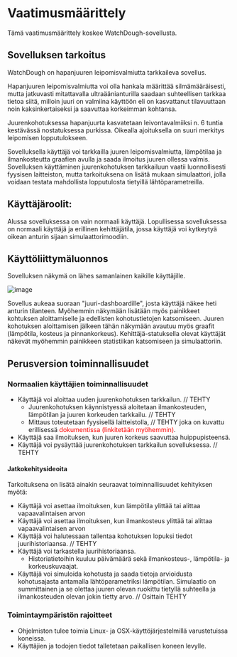 # Vaatimusmäärittely
Tämä vaatimusmäärittely koskee WatchDough-sovellusta.

## Sovelluksen tarkoitus

WatchDough on hapanjuuren leipomisvalmiutta tarkkaileva sovellus.

Hapanjuuren leipomisvalmiutta voi olla hankala määrittää silmämääräisesti, mutta jatkuvasti mitattavalla ultraäänianturilla saadaan suhteellisen tarkkaa tietoa siitä, milloin juuri on valmiina käyttöön eli on kasvattanut tilavuuttaan noin kaksinkertaiseksi ja saavuttaa korkeimman kohtansa. 

Juurenkohotuksessa hapanjuurta kasvatetaan leivontavalmiiksi n. 6 tuntia kestävässä nostatuksessa purkissa. Oikealla ajoituksella on suuri merkitys leipomisen lopputulokseen.

Sovelluksella käyttäjä voi tarkkailla juuren leipomisvalmiutta, lämpötilaa ja ilmankosteutta graafien avulla ja saada ilmoitus juuren ollessa valmis. Sovelluksen käyttäminen juurenkohotuksen tarkkailuun vaatii luonnollisesti fyysisen laitteiston, mutta tarkoituksena on lisätä mukaan simulaattori, jolla voidaan testata mahdollista lopputulosta tietyillä lähtöparametreilla.

## Käyttäjäroolit:

Alussa sovelluksessa on vain normaali käyttäjä. Lopullisessa sovelluksessa on normaali käyttäjä ja erillinen kehittäjätila, jossa käyttäjä voi kytkeytyä oikean anturin sijaan simulaattorimoodiin.


## Käyttöliittymäluonnos

Sovelluksen näkymä on lähes samanlainen kaikille käyttäjille.

![image](https://user-images.githubusercontent.com/80920371/113039769-b9077280-91a0-11eb-81e3-e99f24eadb49.png)

Sovellus aukeaa suoraan "juuri-dashboardille", josta käyttäjä näkee heti anturin tilanteen. Myöhemmin näkymään lisätään myös painikkeet kohtuksen aloittamiselle ja edellisten kohotustietojen katsomiseen. Juuren kohotuksen aloittamisen jälkeen tähän näkymään avautuu myös graafit (lämpötila, kosteus ja pinnankorkeus). Kehittäjä-statuksella olevat käyttäjät näkevät myöhemmin painikkeen statistiikan katsomiseen ja simulaattoriin.

## Perusversion toiminnallisuudet

### Normaalien käyttäjien toiminnallisuudet

- Käyttäjä voi aloittaa uuden juurenkohotuksen tarkkailun. // TEHTY
    - Juurenkohotuksen käynnistyessä aloitetaan ilmankosteuden, lämpötilan ja juuren korkeuden tarkkailu. // TEHTY
    - Mittaus toteutetaan fyysisellä laitteistolla, // TEHTY
      joka on kuvattu erillisessä <font color="red">dokumentissa (linkitetään myöhemmin)</font>.
- Käyttäjä saa ilmoituksen, kun juuren korkeus saavuttaa huippupisteensä.
- Käyttäjä voi pysäyttää juurenkohotuksen tarkkailun sovelluksessa. // TEHTY

#### **Jatkokehitysideoita**

Tarkoituksena on lisätä ainakin seuraavat toiminnallisuudet kehityksen myötä:

- Käyttäjä voi asettaa ilmoituksen, kun lämpötila ylittää tai alittaa vapaavalintaisen arvon
- Käyttäjä voi asettaa ilmoituksen, kun ilmankosteus ylittää tai alittaa vapaavalintaisen arvon
- Käyttäjä voi halutessaan tallentaa kohotuksen lopuksi tiedot juurihistoriaansa. // TEHTY
- Käyttäjä voi tarkastella juurihistoriaansa.
    - Historiatietoihin kuuluu päivämäärä sekä ilmankosteus-, lämpötila- ja korkeuskuvaajat.
- Käyttäjä voi simuloida kohotusta ja saada tietoja arvioidusta kohotusajasta antamalla lähtöparametriksi lämpötilan. Simulaatio on summittainen ja se olettaa juuren olevan ruokittu tietyllä suhteella ja ilmankosteuden olevan jokin tietty arvo. // Osittain TEHTY

### Toimintaympäristön rajoitteet
- Ohjelmiston tulee toimia Linux- ja OSX-käyttöjärjestelmillä varustetuissa koneissa.
- Käyttäjien ja todojen tiedot talletetaan paikallisen koneen levylle.
